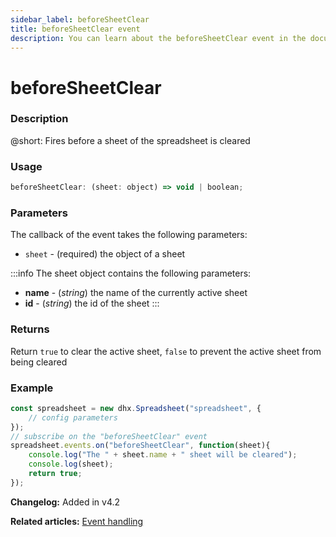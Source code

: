 ```yaml
---
sidebar_label: beforeSheetClear
title: beforeSheetClear event
description: You can learn about the beforeSheetClear event in the documentation of the DHTMLX JavaScript Spreadsheet library. Browse developer guides and API reference, try out code examples and live demos, and download a free 30-day evaluation version of DHTMLX Spreadsheet.
---
```


# beforeSheetClear

### Description

@short: Fires before a sheet of the spreadsheet is cleared

### Usage

~~~jsx
beforeSheetClear: (sheet: object) => void | boolean;
~~~

### Parameters

The callback of the event takes the following parameters:

- `sheet` - (required) the object of a sheet

:::info
The sheet object contains the following parameters:

- **name** - (*string*) the name of the currently active sheet
- **id** - (*string*) the id of the sheet
:::

### Returns

Return `true` to clear the active sheet, `false` to prevent the active sheet from being cleared

### Example

~~~jsx {5-9}
const spreadsheet = new dhx.Spreadsheet("spreadsheet", {
    // config parameters
});
// subscribe on the "beforeSheetClear" event
spreadsheet.events.on("beforeSheetClear", function(sheet){
    console.log("The " + sheet.name + " sheet will be cleared");
    console.log(sheet);
    return true;
});
~~~

**Changelog:** Added in v4.2

**Related articles:** [Event handling](handling_events.md)